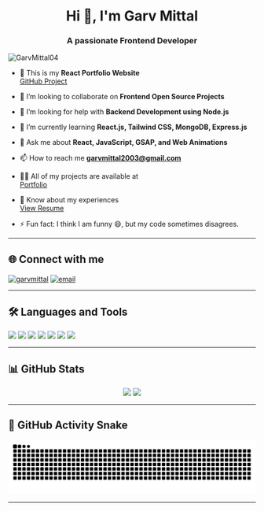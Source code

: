 <h1 align="center">Hi 👋, I'm Garv Mittal</h1>
<h3 align="center">A passionate Frontend Developer</h3>

<p align="left"> <img src="https://komarev.com/ghpvc/?username=GarvMittal04&label=Profile%20views&color=0e75b6&style=flat" alt="GarvMittal04" /> </p>

- 🔭 This is my **React Portfolio Website**   
  [GitHub Project](https://github.com/GarvMittal04/Garv-Portfolio.git)

- 👯 I’m looking to collaborate on **Frontend Open Source Projects**

- 🤝 I’m looking for help with **Backend Development using Node.js**

- 🌱 I’m currently learning **React.js, Tailwind CSS, MongoDB, Express.js**

- 💬 Ask me about **React, JavaScript, GSAP, and Web Animations**

- 📫 How to reach me **garvmittal2003@gmail.com**

- 👨‍💻 All of my projects are available at  
  [Portfolio](https://garvportfoliowebsite.vercel.app/)



- 📄 Know about my experiences  
  [View Resume](https://drive.google.com/file/d/10qeIy3y9ee8-pYvuaeRFIydS6lhF85uo/view?usp=sharing)

- ⚡ Fun fact: I think I am funny 😄, but my code sometimes disagrees.

---

## 🌐 Connect with me
<p align="left">
<a href="https://linkedin.com/in/garv-mittal-536059241" target="blank"><img align="center" src="https://img.shields.io/badge/-LinkedIn-blue?logo=linkedin&style=for-the-badge" alt="garvmittal" /></a>
<a href="mailto:garvmittal2003@gmail.com" target="blank"><img align="center" src="https://img.shields.io/badge/-Gmail-red?logo=gmail&style=for-the-badge" alt="email" /></a>
</p>

---

## 🛠️ Languages and Tools
<p align="left">
  <img src="https://cdn.jsdelivr.net/gh/devicons/devicon/icons/html5/html5-original.svg" height="30" />
  <img src="https://cdn.jsdelivr.net/gh/devicons/devicon/icons/css3/css3-original.svg" height="30" />
  <img src="https://cdn.jsdelivr.net/gh/devicons/devicon/icons/javascript/javascript-original.svg" height="30" />
  <img src="https://cdn.jsdelivr.net/gh/devicons/devicon/icons/react/react-original.svg" height="30" />
  <img src="https://cdn.jsdelivr.net/gh/devicons/devicon/icons/python/python-original.svg" height="30" />
  <img src="https://cdn.jsdelivr.net/gh/devicons/devicon/icons/c/c-original.svg" height="30" />
  <img src="https://cdn.jsdelivr.net/gh/devicons/devicon/icons/cplusplus/cplusplus-original.svg" height="30" />
</p>

---

## 📊 GitHub Stats
<div align="center">
  <img src="https://github-readme-stats.vercel.app/api?username=GarvMittal04&show_icons=true&theme=dracula" height="150"/>
  <img src="https://github-readme-stats.vercel.app/api/top-langs/?username=GarvMittal04&layout=compact&theme=dracula" height="150"/>
</div>

---

## 🐍 GitHub Activity Snake
<img src="https://github.com/GarvMittal04/GarvMittal04/blob/output/snake.svg" alt="Snake animation" />

---
